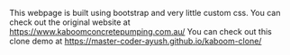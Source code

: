 This webpage is built using bootstrap and very little custom css. 
You can check out the original website at https://www.kaboomconcretepumping.com.au/
You can check out this clone demo at https://master-coder-ayush.github.io/kaboom-clone/
